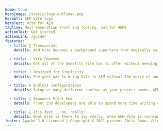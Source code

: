 ```yaml
---
home: true
heroImage: /static/logo-outlined.png
heroAlt: AEM Vite logo
heroText: Vite for AEM
tagline: Next Generation Front End Tooling, but for AEM!
actionText: Get Started
actionLink: /guide/
features:
  - title: 🔎 Transparent
    details: AEM Vite becomes a background superhero that magically switches things around for you.

  - title: ⚡️ Vite-Powered
    details: Get all of the benefits Vite has to offer without needing to fiddle around with AEM ClientLibs.

  - title: 💡 Designed for Simplicity
    details: The goal was to bring Vite to AEM without the worry of annoying development tasks and tech debt.

  - title: ⚙️ Endless Configurations
    details: Setup as many different configs as your project needs. AEM Vite will handle all of the politics for you.

  - title: 🔋 Empowers Front End
    details: Front End developers are able to spend more time writing code, and less time configuring tools.

  - title: 🚀 It's fast... no, really!
    details: What else is there to say really, when AEM Vite is running, you wouldn't even know.
footer: Apache 2.0 Licensed | Copyright © 2021-present Chris Shaw. Vite wording and logos are property of Evan You. Adobe and AEM wording and logos are property of Adobe Inc.
---
```

